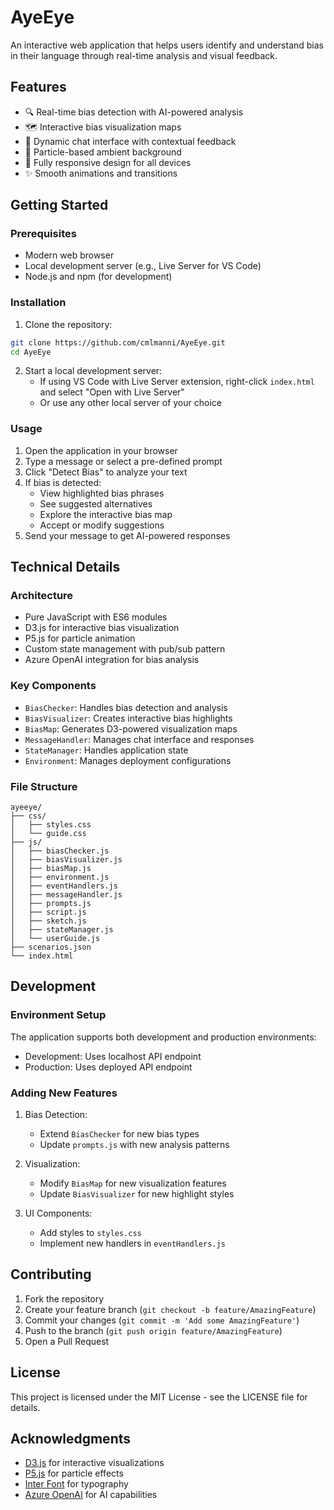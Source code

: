# AyeEye

An interactive web application that helps users identify and understand bias in their language through real-time analysis and visual feedback.

## Features

- 🔍 Real-time bias detection with AI-powered analysis
- 🗺️ Interactive bias visualization maps
- 💬 Dynamic chat interface with contextual feedback
- 🎨 Particle-based ambient background
- 📱 Fully responsive design for all devices
- ✨ Smooth animations and transitions

## Getting Started

### Prerequisites

- Modern web browser
- Local development server (e.g., Live Server for VS Code)
- Node.js and npm (for development)

### Installation

1. Clone the repository:
```bash
git clone https://github.com/cmlmanni/AyeEye.git
cd AyeEye
```

2. Start a local development server:
   - If using VS Code with Live Server extension, right-click `index.html` and select "Open with Live Server"
   - Or use any other local server of your choice

### Usage

1. Open the application in your browser
2. Type a message or select a pre-defined prompt
3. Click "Detect Bias" to analyze your text
4. If bias is detected:
   - View highlighted bias phrases
   - See suggested alternatives
   - Explore the interactive bias map
   - Accept or modify suggestions
5. Send your message to get AI-powered responses

## Technical Details

### Architecture

- Pure JavaScript with ES6 modules
- D3.js for interactive bias visualization
- P5.js for particle animation
- Custom state management with pub/sub pattern
- Azure OpenAI integration for bias analysis

### Key Components

- `BiasChecker`: Handles bias detection and analysis
- `BiasVisualizer`: Creates interactive bias highlights
- `BiasMap`: Generates D3-powered visualization maps
- `MessageHandler`: Manages chat interface and responses
- `StateManager`: Handles application state
- `Environment`: Manages deployment configurations

### File Structure

```
ayeeye/
├── css/
│   ├── styles.css
│   └── guide.css
├── js/
│   ├── biasChecker.js
│   ├── biasVisualizer.js
│   ├── biasMap.js
│   ├── environment.js
│   ├── eventHandlers.js
│   ├── messageHandler.js
│   ├── prompts.js
│   ├── script.js
│   ├── sketch.js
│   ├── stateManager.js
│   └── userGuide.js
├── scenarios.json
└── index.html
```

## Development

### Environment Setup

The application supports both development and production environments:
- Development: Uses localhost API endpoint
- Production: Uses deployed API endpoint

### Adding New Features

1. Bias Detection:
   - Extend `BiasChecker` for new bias types
   - Update `prompts.js` with new analysis patterns

2. Visualization:
   - Modify `BiasMap` for new visualization features
   - Update `BiasVisualizer` for new highlight styles

3. UI Components:
   - Add styles to `styles.css`
   - Implement new handlers in `eventHandlers.js`

## Contributing

1. Fork the repository
2. Create your feature branch (`git checkout -b feature/AmazingFeature`)
3. Commit your changes (`git commit -m 'Add some AmazingFeature'`)
4. Push to the branch (`git push origin feature/AmazingFeature`)
5. Open a Pull Request

## License

This project is licensed under the MIT License - see the LICENSE file for details.

## Acknowledgments

- [D3.js](https://d3js.org/) for interactive visualizations
- [P5.js](https://p5js.org/) for particle effects
- [Inter Font](https://fonts.google.com/specimen/Inter) for typography
- [Azure OpenAI](https://azure.microsoft.com/en-us/services/cognitive-services/openai/) for AI capabilities
